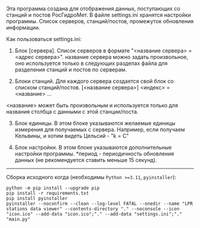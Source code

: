 Эта программа создана для отображения данных, поступающих со станций и постов РосГидроМет.
В файле settings.ini хранятся настройки программы.
Список серверов, станций/постов, промежуток обновления информации.

Как пользоваться settings.ini:
1. Блок [сервера].
Список серверов в формате "<название сервера> = <адрес сервера>".
название сервера можно задать произвольное, оно используется только в следующих разделах файла для разделения станций и постов по серверам.

2. Блоки станций.
Для каждого сервера создается свой блок со списком станций/постов.
[<название сервера>]
<индекс> = <название>
...

<название> может быть произвольным и используется только для названия столбца с данными с этой станции/поста.

3. Блок единицы.
В этом блоке указываются желаемые единицы измерения для получаемых с сервера.
Например, если получаем Кельвины, и хотим видеть Цельсий - "k = C"

4. Блок настройки.
В этом блоке указываются дополнительные настройки программы.
*период - периодичность обновления данных (не рекомендуется ставить меньше 15 секунд).

---
Сборка исходного когда (необходимы `Python >=3.11`, `pyinstaller`):
```
python -m pip install --upgrade pip
pip install -r requirements.txt
pip install pyinstaller
pyinstaller --noconfirm --clean --log-level FATAL --onedir --name "LPR stations data viewer" --contents-directory "." --noconsole --icon "icon.ico" --add-data "icon.ico";"." --add-data "settings.ini";"." "main.py"
```



